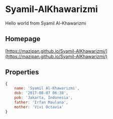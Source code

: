 # Syamil-AlKhawarizmi
Hello world from Syamil Al-Khawarizmi

## Homepage
[https://mazipan.github.io/Syamil-AlKhawarizmi/](https://mazipan.github.io/Syamil-AlKhawarizmi/)

## Properties
```javascript
{
	name: 'Syamil Al-Khawarizmi',
	dob: '2017-08-07 06:30',
	pob: 'Jakarta, Indonesia',
	father: 'Irfan Maulana',
	mother: 'Vivi Octavia'
}
```
